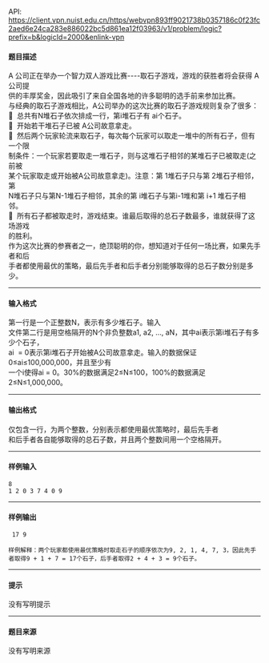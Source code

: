 API: https://client.vpn.nuist.edu.cn/https/webvpn893ff9021738b0357186c0f23fc2aed6e24ca283e886022bc5d861ea12f03963/v1/problem/logic?prefix=b&logicId=2000&enlink-vpn

#### 题目描述

A 公司正在举办一个智力双人游戏比赛----取石子游戏，游戏的获胜者将会获得 A 公司提  
供的丰厚奖金，因此吸引了来自全国各地的许多聪明的选手前来参加比赛。  
与经典的取石子游戏相比，A公司举办的这次比赛的取石子游戏规则复杂了很多：  
  总共有N堆石子依次排成一行，第i堆石子有 ai个石子。  
  开始若干堆石子已被 A公司故意拿走。  
  然后两个玩家轮流来取石子，每次每个玩家可以取走一堆中的所有石子，但有一个限  
制条件：一个玩家若要取走一堆石子，则与这堆石子相邻的某堆石子已被取走(之前被  
某个玩家取走或开始被A公司故意拿走)。注意：第 1堆石子只与第 2堆石子相邻，第  
N堆石子只与第N-1堆石子相邻，其余的第 i堆石子与第i-1堆和第 i+1 堆石子相邻。   
  所有石子都被取走时，游戏结束。谁最后取得的总石子数最多，谁就获得了这场游戏  
的胜利。  
作为这次比赛的参赛者之一，绝顶聪明的你，想知道对于任何一场比赛，如果先手者和后  
手者都使用最优的策略，最后先手者和后手者分别能够取得的总石子数分别是多少。

---

#### 输入格式

第一行是一个正整数N，表示有多少堆石子。输入  
文件第二行是用空格隔开的N个非负整数a1, a2, …, aN，其中ai表示第i堆石子有多少个石子，  
ai  = 0表示第i堆石子开始被A公司故意拿走。输入的数据保证0≤ai≤100,000,000，并且至少有  
一个i使得ai = 0。30%的数据满足2≤N≤100，100%的数据满足2≤N≤1,000,000。

---

#### 输出格式

仅包含一行，为两个整数，分别表示都使用最优策略时，最后先手者  
和后手者各自能够取得的总石子数，并且两个整数间用一个空格隔开。

---

#### 样例输入
```
8                 
1 2 0 3 7 4 0 9 
```

---

#### 样例输出
```
 17 9

样例解释：两个玩家都使用最优策略时取走石子的顺序依次为9, 2, 1, 4, 7, 3，因此先手
者取得9 + 1 + 7 = 17个石子，后手者取得2 + 4 + 3 = 9个石子。 
```

---

#### 提示

没有写明提示

---

#### 题目来源

没有写明来源